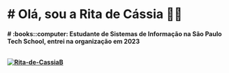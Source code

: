  <h1> # Olá, sou a Rita de Cássia 👩‍💻

 <h4> # :books::computer: Estudante de Sistemas de Informação na São Paulo Tech School, entrei na organização em 2023 <br/><br/>

[![Rita-de-CassiaB](https://github-readme-stats.vercel.app/api?username=Rita-de-CassiaB&layout=compact)](https://github.com/Rita-de-CassiaB/github-readme-stats)

